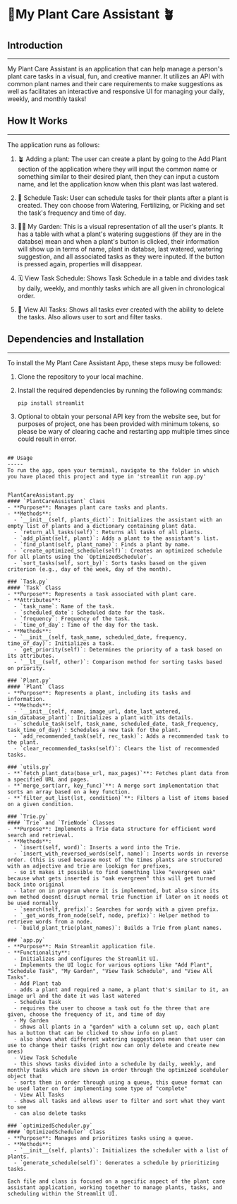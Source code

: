 # 🎍My Plant Care Assistant 🪴

## Introduction
------------
My Plant Care Assistant is an application that can help manage a person's plant care tasks in a visual, fun, and creative manner. It utilizes an API with common plant names and their care requirements to make suggestions as well as facilitates an interactive and responsive UI for managing your daily, weekly, and monthly tasks!

## How It Works
------------

The application runs as follows: 

1. 🪴 Adding a plant: The user can create a plant by going to the Add Plant section of the application where they will input the common name or something similar to their desired plant, then they can input a custom name, and let the application know when this plant was last watered. 

2. 📝 Schedule Task: User can schedule tasks for their plants after a plant is created. They con choose from Watering, Fertilizing, or Picking and set the task's frequency and time of day. 

3. 👩‍🌾 My Garden: This is a visual representation of all the user's plants. It has a table with what a plant's watering suggestions (if they are in the databse) mean and when a plant's button is clicked, their information will show up in terms of name, plant in databse, last watered, watering suggestion, and all associated tasks as they were inputed. If the button is pressed again, properties will disappear. 

4. 🗓️ View Task Schedule: Shows Task Schedule in a table and divides task by daily, weekly, and monthly tasks which are all given in chronological order.
   
5. 📒 View All Tasks: Shows all tasks ever created with the ability to delete the tasks. Also allows user to sort and filter tasks. 

## Dependencies and Installation
----------------------------
To install the My Plant Care Assistant App, these steps musy be followed:

1. Clone the repository to your local machine.

2. Install the required dependencies by running the following commands:
   ```
   pip install streamlit
   ```

3. Optional to obtain your personal API key from the website see, but for purposes of project, one has been provided with minimum tokens, so please be wary of clearing cache and restarting app multiple times since could result in error. 
```

## Usage
-----
To run the app, open your terminal, navigate to the folder in which you have placed this project and type in 'streamlit run app.py'


PlantCareAssistant.py
#### `PlantCareAssistant` Class
- **Purpose**: Manages plant care tasks and plants.
- **Methods**:
  - `__init__(self, plants_dict)`: Initializes the assistant with an empty list of plants and a dictionary containing plant data.
  - `return_all_tasks(self)`: Returns all tasks of all plants.
  - `add_plant(self, plant)`: Adds a plant to the assistant's list.
  - `find_plant(self, plant_name)`: Finds a plant by name.
  - `create_optimized_schedule(self)`: Creates an optimized schedule for all plants using the `OptimizedScheduler`.
  - `sort_tasks(self, sort_by)`: Sorts tasks based on the given criterion (e.g., day of the week, day of the month).

### `Task.py`
#### `Task` Class
- **Purpose**: Represents a task associated with plant care.
- **Attributes**:
  - `task_name`: Name of the task.
  - `scheduled_date`: Scheduled date for the task.
  - `frequency`: Frequency of the task.
  - `time_of_day`: Time of the day for the task.
- **Methods**:
  - `__init__(self, task_name, scheduled_date, frequency, time_of_day)`: Initializes a task.
  - `get_priority(self)`: Determines the priority of a task based on its attributes.
  - `__lt__(self, other)`: Comparison method for sorting tasks based on priority.

### `Plant.py`
#### `Plant` Class
- **Purpose**: Represents a plant, including its tasks and information.
- **Methods**:
  - `__init__(self, name, image_url, date_last_watered, sim_database_plant)`: Initializes a plant with its details.
  - `schedule_task(self, task_name, scheduled_date, task_frequency, task_time_of_day)`: Schedules a new task for the plant.
  - `add_recommended_task(self, rec_task)`: Adds a recommended task to the plant.
  - `clear_recommended_tasks(self)`: Clears the list of recommended tasks.

### `utils.py`
- **`fetch_plant_data(base_url, max_pages)`**: Fetches plant data from a specified URL and pages.
- **`merge_sort(arr, key_func)`**: A merge sort implementation that sorts an array based on a key function.
- **`filter_out_list(lst, condition)`**: Filters a list of items based on a given condition.

### `Trie.py`
#### `Trie` and `TrieNode` Classes
- **Purpose**: Implements a Trie data structure for efficient word search and retrieval.
- **Methods**:
  - `insert(self, word)`: Inserts a word into the Trie.
  - `insert_with_reversed_words(self, name)`: Inserts words in reverse order. (this is used because most of the times plants are structured with an adjective and trie are lookign for prefixes,
  - so it makes it possible to find something like "evergreen oak" because what gets inserted is "oak evergreen" this will get turned back into original
  - later on in program where it is implemented, but also since its own method doesnt disrupt normal trie function if later on it needs ot be used normally
  - `search(self, prefix)`: Searches for words with a given prefix.
  - `_get_words_from_node(self, node, prefix)`: Helper method to retrieve words from a node.
  - `build_plant_trie(plant_names)`: Builds a Trie from plant names.

### `app.py`
- **Purpose**: Main Streamlit application file.
- **Functionality**:
  - Initializes and configures the Streamlit UI.
  - Implements the UI logic for various options like "Add Plant", "Schedule Task", "My Garden", "View Task Schedule", and "View All Tasks".
  - Add Plant tab
  - adds a plant and required a name, a plant that's similar to it, an image url and the date it was last watered
  - Schedule Task
  - requires the user to choose a task out fo the three that are given, choose the frequency of it, and time of day
  - My Garden
  - shows all plants in a "garden" with a column set up, each plant has a button that can be clicked to show info on plant
  - also shows what different watering suggestions mean that user can use to change their tasks (right now can only delete and create new ones)
  - View Task Schedule
  - this shows tasks divided into a schedule by daily, weekly, and monthly tasks which are shown in order through the optimized scehduler object that
  - sorts them in order through using a queue, this queue format can be used later on for implementing some type of "complete"
  - View All Tasks
  - shows all tasks and allows user to filter and sort what they want to see
  - can also delete tasks

### `optimizedScheduler.py`
#### `OptimizedScheduler` Class
- **Purpose**: Manages and prioritizes tasks using a queue.
- **Methods**:
  - `__init__(self, plants)`: Initializes the scheduler with a list of plants.
  - `generate_schedule(self)`: Generates a schedule by prioritizing tasks.

Each file and class is focused on a specific aspect of the plant care assistant application, working together to manage plants, tasks, and scheduling within the Streamlit UI.
